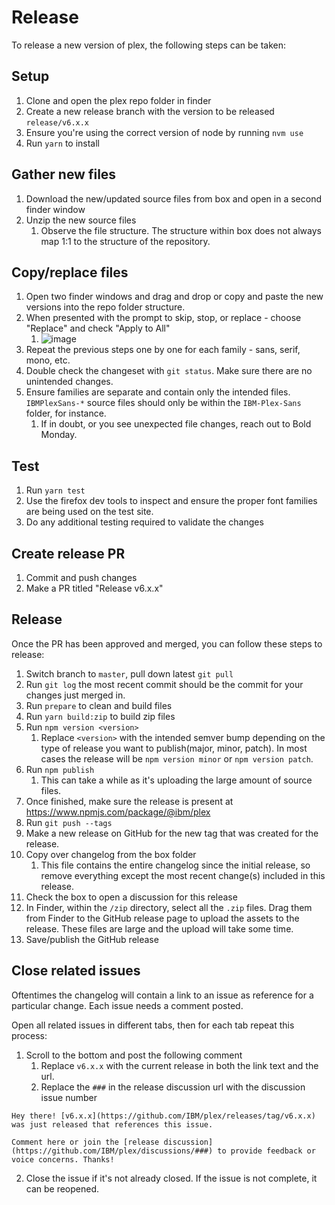 # Release

To release a new version of plex, the following steps can be taken:

## Setup

1. Clone and open the plex repo folder in finder
1. Create a new release branch with the version to be released `release/v6.x.x`
1. Ensure you're using the correct version of node by running `nvm use`
1. Run `yarn` to install

## Gather new files

1. Download the new/updated source files from box and open in a second finder window
1. Unzip the new source files
   1. Observe the file structure. The structure within box does not always map 1:1 to the structure of the repository.

## Copy/replace files

1. Open two finder windows and drag and drop or copy and paste the new versions into the repo folder structure.
1. When presented with the prompt to skip, stop, or replace - choose "Replace" and check "Apply to All"
   1. ![image](https://user-images.githubusercontent.com/3360588/168936511-5e0f8003-6670-4c63-a782-96365953765b.png)
1. Repeat the previous steps one by one for each family - sans, serif, mono, etc.
1. Double check the changeset with `git status`. Make sure there are no unintended changes.
1. Ensure families are separate and contain only the intended files. `IBMPlexSans-*` source files should only be within the `IBM-Plex-Sans` folder, for instance.
   1. If in doubt, or you see unexpected file changes, reach out to Bold Monday.

## Test

1. Run `yarn test`
1. Use the firefox dev tools to inspect and ensure the proper font families are being used on the test site.
1. Do any additional testing required to validate the changes

## Create release PR

1. Commit and push changes
1. Make a PR titled "Release v6.x.x"

## Release

Once the PR has been approved and merged, you can follow these steps to release:

1. Switch branch to `master`, pull down latest `git pull`
1. Run `git log` the most recent commit should be the commit for your changes just merged in.
1. Run `prepare` to clean and build files
1. Run `yarn build:zip` to build zip files
1. Run `npm version <version>`
   1. Replace `<version>` with the intended semver bump depending on the type of release you want to publish(major, minor, patch). In most cases the release will be `npm version minor` or `npm version patch`.
1. Run `npm publish`
   1. This can take a while as it's uploading the large amount of source files.
1. Once finished, make sure the release is present at https://www.npmjs.com/package/@ibm/plex
1. Run `git push --tags`
1. Make a new release on GitHub for the new tag that was created for the release.
1. Copy over changelog from the box folder
   1. This file contains the entire changelog since the initial release, so remove everything except the most recent change(s) included in this release.
1. Check the box to open a discussion for this release
1. In Finder, within the `/zip` directory, select all the `.zip` files. Drag them from Finder to the GitHub release page to upload the assets to the release. These files are large and the upload will take some time.
1. Save/publish the GitHub release

## Close related issues

Oftentimes the changelog will contain a link to an issue as reference for a particular change. Each issue needs a comment posted.

Open all related issues in different tabs, then for each tab repeat this process:

1. Scroll to the bottom and post the following comment
   1. Replace `v6.x.x` with the current release in both the link text and the url.
   1. Replace the `###` in the release discussion url with the discussion issue number

```
Hey there! [v6.x.x](https://github.com/IBM/plex/releases/tag/v6.x.x) was just released that references this issue.

Comment here or join the [release discussion](https://github.com/IBM/plex/discussions/###) to provide feedback or voice concerns. Thanks!
```

2. Close the issue if it's not already closed. If the issue is not complete, it can be reopened.
